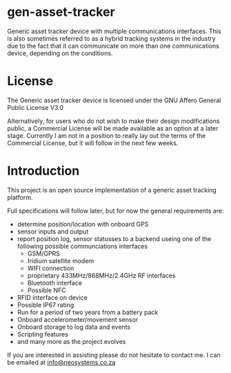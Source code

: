 # gen-asset-tracker
Generic asset tracker device with multiple communications interfaces. This is also sometimes referred to as a hybrid tracking systems in the industry due to the fact that it can communicate on more than one communications device, depending on the conditions.

# License
The Generic asset tracker device is licensed under the GNU Affero General Public License V3.0

Alternatively, for users who do not wish to make their design modifications public, a Commercial License will be made available as an option at a later stage. Currently I am not in a position to really lay out the terms of the Commercial License, but it will follow in the next few weeks.

# Introduction
This project is an open source implementation of a generic asset tracking platform.

Full specifications will follow later, but for now the general requirements are:
* determine position/location with onboard GPS
* sensor inputs and output
* report position log, sensor statusses to a backend useing one of the following possible communciations interfaces
  * GSM/GPRS
  * Iridium satellite modem
  * WIFI connection
  * proprietary 433MHz/868MHz/2.4GHz RF interfaces
  * Bluetooth interface
  * Possible NFC
* RFID interface on device
* Possible IP67 rating
* Run for a period of two years from a battery pack
* Onboard accelerometer/movement sensor
* Onboard storage to log data and events
* Scripting features
* and many more as the project evolves

If you are interested in assisting please do not hesitate to contact me. I can be emailed at info@neosystems.co.za

